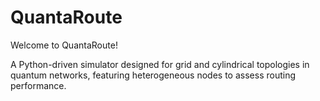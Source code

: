# QuantaRoute

Welcome to QuantaRoute!

A Python-driven simulator designed for grid and cylindrical topologies in quantum networks, featuring heterogeneous nodes to assess routing performance.
